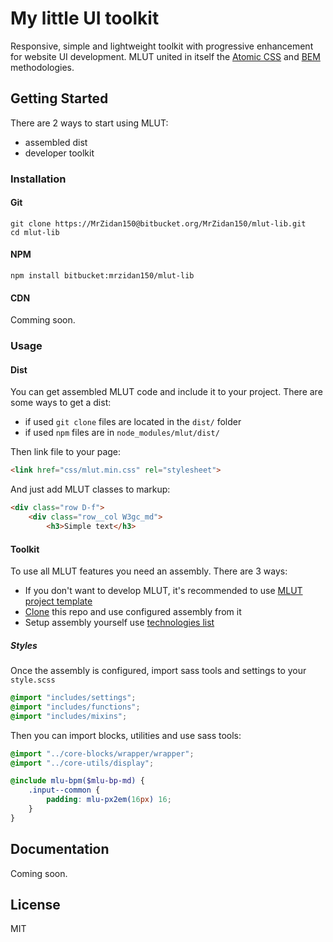 # My little UI toolkit
Responsive, simple and lightweight toolkit with progressive enhancement for website UI development. MLUT united in itself the [Atomic CSS](https://acss.io/) and [BEM](https://bem.info/) methodologies.

## Getting Started
There are 2 ways to start using MLUT:

- assembled dist
- developer toolkit

### Installation ###
#### Git ####
```
git clone https://MrZidan150@bitbucket.org/MrZidan150/mlut-lib.git
cd mlut-lib
```

#### NPM ####
```
npm install bitbucket:mrzidan150/mlut-lib
```

#### CDN ####
Comming soon.

### Usage ###
#### Dist ####
You can get assembled MLUT code and include it to your project. There are some ways to get a dist:

- if used `git clone` files are located in the `dist/` folder
- if used `npm` files are in `node_modules/mlut/dist/`

Then link file to your page:
``` html
<link href="css/mlut.min.css" rel="stylesheet">
```
And just add MLUT classes to markup:
``` html
<div class="row D-f">
	<div class="row__col W3gc_md">
		<h3>Simple text</h3>
```

#### Toolkit ####
To use all MLUT features you need an assembly. There are 3 ways:

- If you don't want to develop MLUT, it's recommended to use [MLUT project template](https://bitbucket.org/MrZidan150/mlut-project/)
- [Clone](#git) this repo and use configured assembly from it
- Setup assembly yourself use [technologies list](#technologies)

##### Styles #####
Once the assembly is configured, import sass tools and settings to your `style.scss`
``` scss
@import "includes/settings";
@import "includes/functions";
@import "includes/mixins";
```
Then you can import blocks, utilities and use sass tools:
```scss
@import "../core-blocks/wrapper/wrapper";
@import "../core-utils/display";

@include mlu-bpm($mlu-bp-md) {
	.input--common {
		padding: mlu-px2em(16px) 16;
	}
}
```

## Documentation ##
Coming soon.

## License ##
MIT
